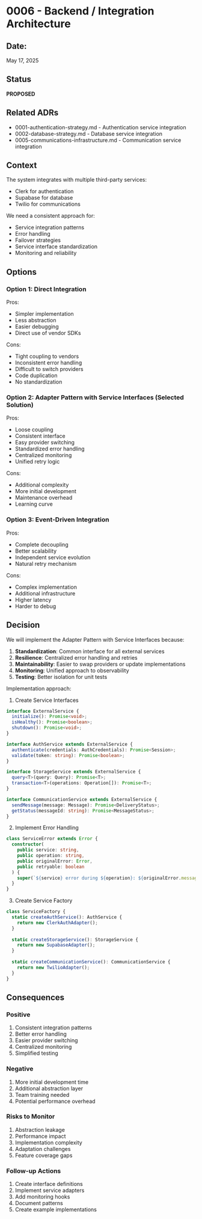 # 0006 - Backend / Integration Architecture

## Date: 

May 17, 2025

## Status

**PROPOSED**

## Related ADRs

- 0001-authentication-strategy.md - Authentication service integration
- 0002-database-strategy.md - Database service integration
- 0005-communications-infrastructure.md - Communication service integration

## Context

The system integrates with multiple third-party services:
- Clerk for authentication
- Supabase for database
- Twilio for communications

We need a consistent approach for:
- Service integration patterns
- Error handling
- Failover strategies
- Service interface standardization
- Monitoring and reliability

## Options

### Option 1: Direct Integration

Pros:
- Simpler implementation
- Less abstraction
- Easier debugging
- Direct use of vendor SDKs

Cons:
- Tight coupling to vendors
- Inconsistent error handling
- Difficult to switch providers
- Code duplication
- No standardization

### Option 2: Adapter Pattern with Service Interfaces (Selected Solution)

Pros:
- Loose coupling
- Consistent interface
- Easy provider switching
- Standardized error handling
- Centralized monitoring
- Unified retry logic

Cons:
- Additional complexity
- More initial development
- Maintenance overhead
- Learning curve

### Option 3: Event-Driven Integration

Pros:
- Complete decoupling
- Better scalability
- Independent service evolution
- Natural retry mechanism

Cons:
- Complex implementation
- Additional infrastructure
- Higher latency
- Harder to debug

## Decision

We will implement the Adapter Pattern with Service Interfaces because:

1. **Standardization**: Common interface for all external services
2. **Resilience**: Centralized error handling and retries
3. **Maintainability**: Easier to swap providers or update implementations
4. **Monitoring**: Unified approach to observability
5. **Testing**: Better isolation for unit tests

Implementation approach:

1. Create Service Interfaces
```typescript
interface ExternalService {
  initialize(): Promise<void>;
  isHealthy(): Promise<boolean>;
  shutdown(): Promise<void>;
}

interface AuthService extends ExternalService {
  authenticate(credentials: AuthCredentials): Promise<Session>;
  validate(token: string): Promise<boolean>;
}

interface StorageService extends ExternalService {
  query<T>(query: Query): Promise<T>;
  transaction<T>(operations: Operation[]): Promise<T>;
}

interface CommunicationService extends ExternalService {
  sendMessage(message: Message): Promise<DeliveryStatus>;
  getStatus(messageId: string): Promise<MessageStatus>;
}
```

2. Implement Error Handling
```typescript
class ServiceError extends Error {
  constructor(
    public service: string,
    public operation: string,
    public originalError: Error,
    public retryable: boolean
  ) {
    super(`${service} error during ${operation}: ${originalError.message}`);
  }
}
```

3. Create Service Factory
```typescript
class ServiceFactory {
  static createAuthService(): AuthService {
    return new ClerkAuthAdapter();
  }
  
  static createStorageService(): StorageService {
    return new SupabaseAdapter();
  }
  
  static createCommunicationService(): CommunicationService {
    return new TwilioAdapter();
  }
}
```

## Consequences

### Positive

1. Consistent integration patterns
2. Better error handling
3. Easier provider switching
4. Centralized monitoring
5. Simplified testing

### Negative

1. More initial development time
2. Additional abstraction layer
3. Team training needed
4. Potential performance overhead

### Risks to Monitor

1. Abstraction leakage
2. Performance impact
3. Implementation complexity
4. Adaptation challenges
5. Feature coverage gaps

### Follow-up Actions

1. Create interface definitions
2. Implement service adapters
3. Add monitoring hooks
4. Document patterns
5. Create example implementations
